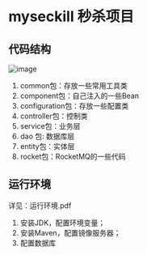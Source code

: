 # myseckill 秒杀项目
## 代码结构
![image](https://user-images.githubusercontent.com/52461848/167248100-36d89c60-0da9-4ff2-bc5c-40dbde376ec2.png)    
1.  common包：存放一些常用工具类
2.  component包：自己注入的一些Bean    
3.  configuration包：存放一些配置类
4.  controller包：控制类  
5.  service包：业务层 
6.  dao 包: 数据库层  
7.  entity包：实体层
8.  rocket包：RocketMQ的一些代码   
## 运行环境
详见：运行环境.pdf
1.  安装JDK，配置环境变量；    
2.  安装Maven，配置镜像服务器；
3.  配置数据库
